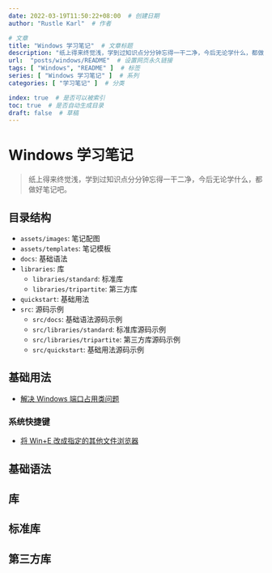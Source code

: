 ```yaml
---
date: 2022-03-19T11:50:22+08:00  # 创建日期
author: "Rustle Karl"  # 作者

# 文章
title: "Windows 学习笔记"  # 文章标题
description: "纸上得来终觉浅，学到过知识点分分钟忘得一干二净，今后无论学什么，都做好笔记吧。"
url:  "posts/windows/README"  # 设置网页永久链接
tags: [ "Windows", "README" ]  # 标签
series: [ "Windows 学习笔记" ]  # 系列
categories: [ "学习笔记" ]  # 分类

index: true  # 是否可以被索引
toc: true  # 是否自动生成目录
draft: false  # 草稿
---
```


# Windows 学习笔记

> 纸上得来终觉浅，学到过知识点分分钟忘得一干二净，今后无论学什么，都做好笔记吧。

## 目录结构

- `assets/images`: 笔记配图
- `assets/templates`: 笔记模板
- `docs`: 基础语法
- `libraries`: 库
  - `libraries/standard`: 标准库
  - `libraries/tripartite`: 第三方库
- `quickstart`: 基础用法
- `src`: 源码示例
  - `src/docs`: 基础语法源码示例
  - `src/libraries/standard`: 标准库源码示例
  - `src/libraries/tripartite`: 第三方库源码示例
  - `src/quickstart`: 基础用法源码示例

## 基础用法

- [解决 Windows 端口占用类问题](docs/cmds/netstat.md)

### 系统快捷键

- [将 Win+E 改成指定的其他文件浏览器](docs/hotkey/explorer.md)

## 基础语法

## 库

## 标准库

## 第三方库
